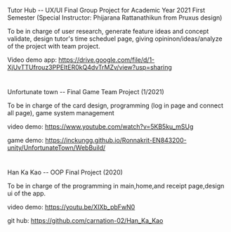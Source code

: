 Tutor Hub -- UX/UI Final Group Project for Academic Year 2021 First Semester (Special Instructor: Phijarana Rattanathikun from Pruxus design)

To be in charge of user research, generate feature ideas and concept validate, design tutor's time scheduel page, giving opininon/ideas/analyze of the project with team project.

Video demo app: https://drive.google.com/file/d/1-XjUvTTUfrouz3PPEItER0kQ4dvTrMZv/view?usp=sharing

#
Unfortunate town -- Final Game Team Project (1/2021)

To be in charge of the card design, programming (log in page and connect all page), game system management

video demo: https://www.youtube.com/watch?v=5KB5ku_mSUg

game demo: https://inckungg.github.io/Ronnakrit-EN843200-unity/UnfortunateTown/WebBuild/

#
Han Ka Kao -- OOP Final Project (2020)

To be in charge of the programming in main,home,and receipt page,design ui of the app.

video demo: https://youtu.be/XIXb_pbFwN0

git hub: https://github.com/carnation-02/Han_Ka_Kao





